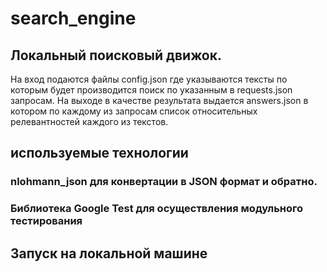 # search_engine
## Локальный поисковый движок.
На вход подаются файлы config.json где указываются тексты по которым будет производится поиск по указанным в requests.json запросам.
На выходе в качестве результата выдается answers.json в котором по каждому из запросам список относительных релевантностей каждого из текстов.

## используемые технологии
### nlohmann_json для конвертации в JSON формат  и обратно.
### Библиотека Google Test для осуществления модульного тестирования

## Запуск на локальной машине


